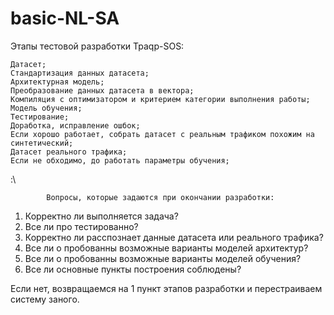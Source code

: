 # basic-NL-SA
Этапы тестовой разработки Tpaqp-SOS:

    Датасет;
    Стандартизация данных датасета;
    Архитектурная модель;
    Преобразование данных датасета в вектора;
    Компиляция с оптимизатором и критерием категории выполнения работы;
    Модель обучения;
    Тестирование;
    Доработка, исправление ошбок;
    Если хорошо работает, собрать датасет с реальным трафиком похожим на синтетический;
    Датасет реального трафика;
    Если не обходимо, до работать параметры обучения;

:\

            Вопросы, которые задаются при окончании разработки:

  1.  Корректно ли выполняется задача?
  2.  Все ли про тестированно?
  3.  Корректно ли расспознает данные датасета или реального трафика?
  4.  Все ли о пробованны возможные варианты моделей архитектур?
  5.  Все ли о пробованны возможные варианты моделей обучения?
  6.  Все ли основные пункты построения соблюдены?

Если нет, возвращаемся на 1 пункт этапов разработки и перестраиваем систему заного.
